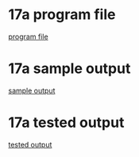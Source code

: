 # 17a program file
[program file](program.jpg)

# 17a sample output
[sample output](sampleoutput.jpg)

# 17a tested output
[tested output](testedoutput.jpg)
